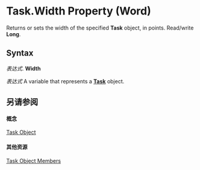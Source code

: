 
# Task.Width Property (Word)

Returns or sets the width of the specified  **Task** object, in points. Read/write **Long**.


## Syntax

 _表达式_. **Width**

 _表达式_ A variable that represents a **[Task](8802fcd5-0947-2ea0-308a-376077633e34.md)** object.


## 另请参阅


#### 概念


[Task Object](8802fcd5-0947-2ea0-308a-376077633e34.md)
#### 其他资源


[Task Object Members](http://msdn.microsoft.com/library/0697f813-7087-e031-9ad0-a11a0969c201%28Office.15%29.aspx)